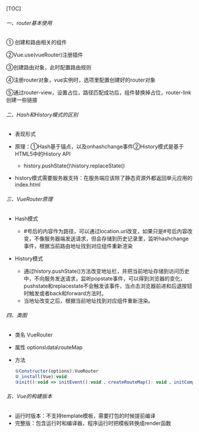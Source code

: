 [TOC]

###### 一、router基本使用

① 创建和路由相关的组件

②Vue.use(vueRouter)注册插件

③创建路由对象，此时配置路由规则

④注册router对象，vue实例时，选项里配置创建好的router对象

⑤通过router-view，设置占位，路径匹配成功后，组件替换掉占位，router-link创建一些链接

###### 二、Hash和History模式的区别

* 表现形式
* 原理：①Hash基于锚点，以及onhashchange事件②History模式是基于HTML5中的History API
	* history.pushState()\history.replaceState()

* history模式需要服务器支持：在服务端应该除了静态资源外都返回单元应用的index.html

###### 三、VueRouter原理

* Hash模式
	* #号后的内容作为路径，可以通过location.url改变，如果只是#号后内容改变，不像服务器端发送请求，但会存储到历史记录里，监听hashchange事件，根据当前路由地址找到对应组件重新渲染

* History模式
	* 通过history.pushState()方法改变地址栏，并把当前地址存储到访问历史中，不向服务发送请求，监听popstate事件，可以得到浏览器的变化，pushstate和replacestate不会触发该事件，当点击浏览器前进和后退按钮时触发或者back和forward方法时。
	* 当地址改变之后，根据当前地址找到对应组件重新渲染。

###### 四、类图

* 类名 VueRouter

* 属性 options\data\routeMap

* 方法 

	```javascript
	①Constructor(options):VueRouter
	②_install(Vue):void
	③init():void => initEvent():void 、createRouteMap(): void 、initComponents(Vue):void
	```

###### 五、Vue的构建版本

* 运行时版本：不支持template模板，需要打包的时候提前编译
* 完整版：包含运行时和编译器，程序运行时把模板转换成render函数

